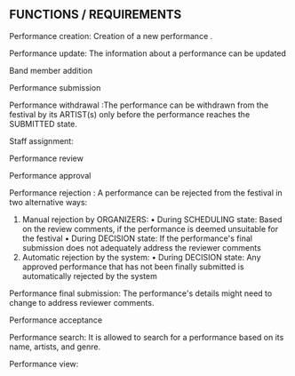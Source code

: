 ## FUNCTIONS / REQUIREMENTS

Performance creation: Creation of a new performance .

Performance update: The information about a performance can be updated

Band member addition

Performance submission

Performance withdrawal :The performance can be withdrawn from the festival by its ARTIST(s) only before the performance reaches the SUBMITTED state.

Staff assignment:

Performance review

Performance approval

Performance rejection :
A performance can be rejected from the festival in two alternative
ways:
1. Manual rejection by ORGANIZERS:
• During SCHEDULING state: Based on the review comments, if the
performance is deemed unsuitable for the festival
• During DECISION state: If the performance's final submission does not
adequately address the reviewer comments
2. Automatic rejection by the system:
• During DECISION state: Any approved performance that has not been finally
submitted is automatically rejected by the system


Performance final submission: The performance's details might need to change to address
reviewer comments. 

Performance acceptance

Performance search: It is allowed to search for a performance based on its name, artists, and
genre. 

Performance view: